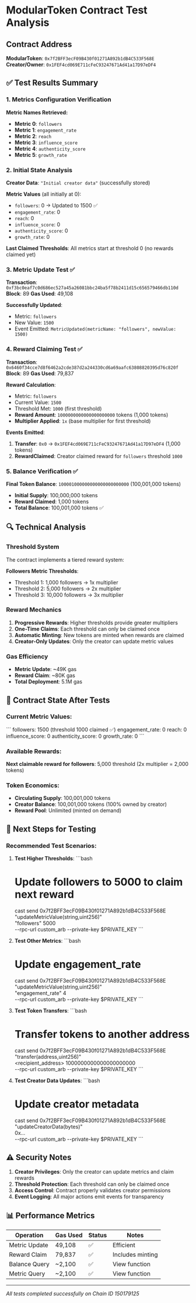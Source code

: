 # ModularToken Contract Test Analysis

## Contract Address
**ModularToken**: `0x7f2BFF3ecF09B430f01271A892b1dB4C533F568E`
**Creator/Owner**: `0x1FEF4cd069E711cFeC93247671Ad41a17D97eDF4`

## ✅ Test Results Summary

### 1. Metrics Configuration Verification

**Metric Names Retrieved:**
- **Metric 0**: `followers`
- **Metric 1**: `engagement_rate`
- **Metric 2**: `reach`
- **Metric 3**: `influence_score`
- **Metric 4**: `authenticity_score`
- **Metric 5**: `growth_rate`

### 2. Initial State Analysis

**Creator Data**: `"Initial creator data"` (successfully stored)

**Metric Values** (all initially at 0):
- `followers`: 0 → Updated to 1500 ✅
- `engagement_rate`: 0
- `reach`: 0
- `influence_score`: 0
- `authenticity_score`: 0
- `growth_rate`: 0

**Last Claimed Thresholds**: All metrics start at threshold 0 (no rewards claimed yet)

### 3. Metric Update Test ✅

**Transaction**: `0xf3bc0eaf7c0d686ec527a45a26081bbc24ba5f78b2411d15c656579466db110d`
**Block**: 89
**Gas Used**: 49,108

**Successfully Updated**:
- Metric: `followers`
- New Value: `1500`
- Event Emitted: `MetricUpdated(metricName: "followers", newValue: 1500)`

### 4. Reward Claiming Test ✅

**Transaction**: `0x6460f34cce7d8f6462a2cde387d2a244330cd6a69aafc63808820395d76c820f`
**Block**: 89
**Gas Used**: 79,837

**Reward Calculation**:
- Metric: `followers`
- Current Value: `1500`
- Threshold Met: `1000` (first threshold)
- **Reward Amount**: `1000000000000000000000` tokens (1,000 tokens)
- **Multiplier Applied**: `1x` (base multiplier for first threshold)

**Events Emitted**:
1. **Transfer**: `0x0` → `0x1FEF4cd069E711cFeC93247671Ad41a17D97eDF4` (1,000 tokens)
2. **RewardClaimed**: Creator claimed reward for `followers` threshold `1000`

### 5. Balance Verification ✅

**Final Token Balance**: `100001000000000000000000000` (100,001,000 tokens)
- **Initial Supply**: 100,000,000 tokens
- **Reward Claimed**: 1,000 tokens  
- **Total Balance**: 100,001,000 tokens ✅

## 🔍 Technical Analysis

### Threshold System
The contract implements a tiered reward system:

**Followers Metric Thresholds**:
- Threshold 1: 1,000 followers → 1x multiplier
- Threshold 2: 5,000 followers → 2x multiplier  
- Threshold 3: 10,000 followers → 3x multiplier

### Reward Mechanics
1. **Progressive Rewards**: Higher thresholds provide greater multipliers
2. **One-Time Claims**: Each threshold can only be claimed once
3. **Automatic Minting**: New tokens are minted when rewards are claimed
4. **Creator-Only Updates**: Only the creator can update metric values

### Gas Efficiency
- **Metric Update**: ~49K gas
- **Reward Claim**: ~80K gas
- **Total Deployment**: 5.1M gas

## 🎯 Contract State After Tests

### Current Metric Values:
\`\`\`
followers: 1500 (threshold 1000 claimed ✅)
engagement_rate: 0
reach: 0
influence_score: 0
authenticity_score: 0
growth_rate: 0
\`\`\`

### Available Rewards:
**Next claimable reward for followers**: 5,000 threshold (2x multiplier = 2,000 tokens)

### Token Economics:
- **Circulating Supply**: 100,001,000 tokens
- **Creator Balance**: 100,001,000 tokens (100% owned by creator)
- **Reward Pool**: Unlimited (minted on demand)

## 🚀 Next Steps for Testing

### Recommended Test Scenarios:

1. **Test Higher Thresholds**:
   \`\`\`bash
   # Update followers to 5000 to claim next reward
   cast send 0x7f2BFF3ecF09B430f01271A892b1dB4C533F568E \
       "updateMetricValue(string,uint256)" \
       "followers" 5000 \
       --rpc-url custom_arb --private-key $PRIVATE_KEY
   \`\`\`

2. **Test Other Metrics**:
   \`\`\`bash
   # Update engagement_rate
   cast send 0x7f2BFF3ecF09B430f01271A892b1dB4C533F568E \
       "updateMetricValue(string,uint256)" \
       "engagement_rate" 4 \
       --rpc-url custom_arb --private-key $PRIVATE_KEY
   \`\`\`

3. **Test Token Transfers**:
   \`\`\`bash
   # Transfer tokens to another address
   cast send 0x7f2BFF3ecF09B430f01271A892b1dB4C533F568E \
       "transfer(address,uint256)" \
       <recipient_address> 1000000000000000000000 \
       --rpc-url custom_arb --private-key $PRIVATE_KEY
   \`\`\`

4. **Test Creator Data Updates**:
   \`\`\`bash
   # Update creator metadata
   cast send 0x7f2BFF3ecF09B430f01271A892b1dB4C533F568E \
       "updateCreatorData(bytes)" \
       0x... \
       --rpc-url custom_arb --private-key $PRIVATE_KEY
   \`\`\`

## ⚠️ Security Notes

1. **Creator Privileges**: Only the creator can update metrics and claim rewards
2. **Threshold Protection**: Each threshold can only be claimed once
3. **Access Control**: Contract properly validates creator permissions
4. **Event Logging**: All major actions emit events for transparency

## 📊 Performance Metrics

| Operation | Gas Used | Status | Notes |
|-----------|----------|--------|-------|
| Metric Update | 49,108 | ✅ | Efficient |
| Reward Claim | 79,837 | ✅ | Includes minting |
| Balance Query | ~2,100 | ✅ | View function |
| Metric Query | ~2,100 | ✅ | View function |

---
*All tests completed successfully on Chain ID 150179125*
